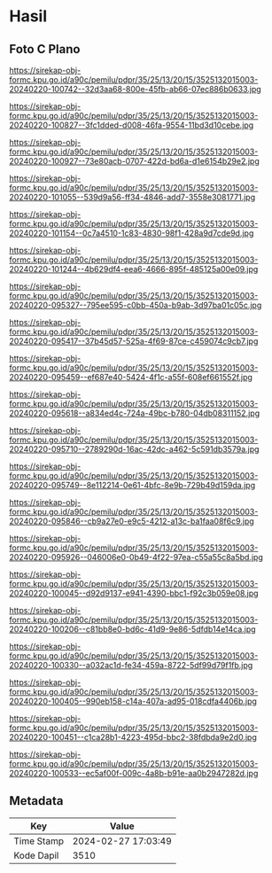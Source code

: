 # Hasil

## Foto C Plano

https://sirekap-obj-formc.kpu.go.id/a90c/pemilu/pdpr/35/25/13/20/15/3525132015003-20240220-100742--32d3aa68-800e-45fb-ab66-07ec886b0633.jpg

https://sirekap-obj-formc.kpu.go.id/a90c/pemilu/pdpr/35/25/13/20/15/3525132015003-20240220-100827--3fc1dded-d008-46fa-9554-11bd3d10cebe.jpg

https://sirekap-obj-formc.kpu.go.id/a90c/pemilu/pdpr/35/25/13/20/15/3525132015003-20240220-100927--73e80acb-0707-422d-bd6a-d1e6154b29e2.jpg

https://sirekap-obj-formc.kpu.go.id/a90c/pemilu/pdpr/35/25/13/20/15/3525132015003-20240220-101055--539d9a56-ff34-4846-add7-3558e3081771.jpg

https://sirekap-obj-formc.kpu.go.id/a90c/pemilu/pdpr/35/25/13/20/15/3525132015003-20240220-101154--0c7a4510-1c83-4830-98f1-428a9d7cde9d.jpg

https://sirekap-obj-formc.kpu.go.id/a90c/pemilu/pdpr/35/25/13/20/15/3525132015003-20240220-101244--4b629df4-eea6-4666-895f-485125a00e09.jpg

https://sirekap-obj-formc.kpu.go.id/a90c/pemilu/pdpr/35/25/13/20/15/3525132015003-20240220-095327--795ee595-c0bb-450a-b9ab-3d97ba01c05c.jpg

https://sirekap-obj-formc.kpu.go.id/a90c/pemilu/pdpr/35/25/13/20/15/3525132015003-20240220-095417--37b45d57-525a-4f69-87ce-c459074c9cb7.jpg

https://sirekap-obj-formc.kpu.go.id/a90c/pemilu/pdpr/35/25/13/20/15/3525132015003-20240220-095459--ef687e40-5424-4f1c-a55f-608ef661552f.jpg

https://sirekap-obj-formc.kpu.go.id/a90c/pemilu/pdpr/35/25/13/20/15/3525132015003-20240220-095618--a834ed4c-724a-49bc-b780-04db08311152.jpg

https://sirekap-obj-formc.kpu.go.id/a90c/pemilu/pdpr/35/25/13/20/15/3525132015003-20240220-095710--2789290d-16ac-42dc-a462-5c591db3579a.jpg

https://sirekap-obj-formc.kpu.go.id/a90c/pemilu/pdpr/35/25/13/20/15/3525132015003-20240220-095749--8e112214-0e61-4bfc-8e9b-729b49d159da.jpg

https://sirekap-obj-formc.kpu.go.id/a90c/pemilu/pdpr/35/25/13/20/15/3525132015003-20240220-095846--cb9a27e0-e9c5-4212-a13c-ba1faa08f6c9.jpg

https://sirekap-obj-formc.kpu.go.id/a90c/pemilu/pdpr/35/25/13/20/15/3525132015003-20240220-095926--046006e0-0b49-4f22-97ea-c55a55c8a5bd.jpg

https://sirekap-obj-formc.kpu.go.id/a90c/pemilu/pdpr/35/25/13/20/15/3525132015003-20240220-100045--d92d9137-e941-4390-bbc1-f92c3b059e08.jpg

https://sirekap-obj-formc.kpu.go.id/a90c/pemilu/pdpr/35/25/13/20/15/3525132015003-20240220-100206--c81bb8e0-bd6c-41d9-9e86-5dfdb14e14ca.jpg

https://sirekap-obj-formc.kpu.go.id/a90c/pemilu/pdpr/35/25/13/20/15/3525132015003-20240220-100330--a032ac1d-fe34-459a-8722-5df99d79f1fb.jpg

https://sirekap-obj-formc.kpu.go.id/a90c/pemilu/pdpr/35/25/13/20/15/3525132015003-20240220-100405--990eb158-c14a-407a-ad95-018cdfa4406b.jpg

https://sirekap-obj-formc.kpu.go.id/a90c/pemilu/pdpr/35/25/13/20/15/3525132015003-20240220-100451--c1ca28b1-4223-495d-bbc2-38fdbda9e2d0.jpg

https://sirekap-obj-formc.kpu.go.id/a90c/pemilu/pdpr/35/25/13/20/15/3525132015003-20240220-100533--ec5af00f-009c-4a8b-b91e-aa0b2947282d.jpg


## Metadata

| Key        | Value               |
| ---------- | ------------------- |
| Time Stamp | 2024-02-27 17:03:49 |
| Kode Dapil | 3510                |



